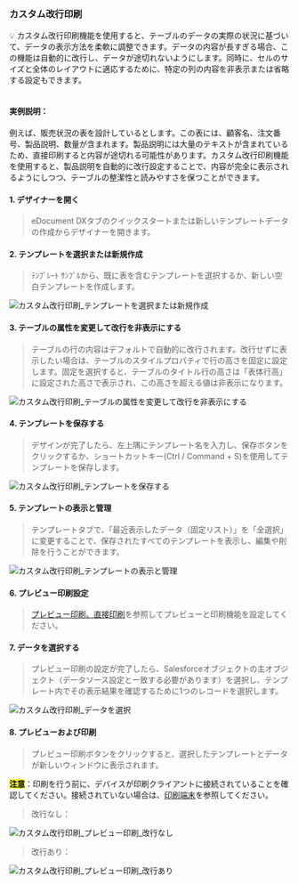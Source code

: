 <h5 id="start"></h5>

### カスタム改行印刷

<aside>
💡 カスタム改行印刷機能を使用すると、テーブルのデータの実際の状況に基づいて、データの表示方法を柔軟に調整できます。データの内容が長すぎる場合、この機能は自動的に改行し、データが途切れないようにします。同時に、セルのサイズと全体のレイアウトに適応するために、特定の列の内容を非表示または省略する設定もできます。
</aside>
<br>

#### **実例説明：**
例えば、販売状況の表を設計しているとします。この表には、顧客名、注文番号、製品説明、数量が含まれます。製品説明には大量のテキストが含まれているため、直接印刷すると内容が途切れる可能性があります。カスタム改行印刷機能を使用すると、製品説明を自動的に改行設定することで、内容が完全に表示されるようにしつつ、テーブルの整潔性と読みやすさを保つことができます。

#### **1. デザイナーを開く**

> eDocument DXタブのクイックスタートまたは新しいテンプレートデータの作成からデザイナーを開きます。

#### **2. テンプレートを選択または新規作成**

> ﾃﾝﾌﾟﾚｰﾄ ｻﾝﾌﾟﾙから、既に表を含むテンプレートを選択するか、新しい空白テンプレートを作成します。

![カスタム改行印刷_テンプレートを選択または新規作成](../_images/jp/カスタム改行印刷_テンプレートを選択または新規作成.gif)

#### **3. テーブルの属性を変更して改行を非表示にする**

> テーブルの行の内容はデフォルトで自動的に改行されます。改行せずに表示したい場合は、テーブルのスタイルプロパティで行の高さを固定に設定します。固定を選択すると、テーブルのタイトル行の高さは「表体行高」に設定された高さで表示され、この高さを超える値は非表示になります。

![カスタム改行印刷_テーブルの属性を変更して改行を非表示にする](../_images/jp/カスタム改行印刷_テーブルの属性を変更して改行を非表示にする.gif)

#### **4. テンプレートを保存する**

> デザインが完了したら、左上隅にテンプレート名を入力し、保存ボタンをクリックするか、ショートカットキー(Ctrl / Command + S)を使用してテンプレートを保存します。

![カスタム改行印刷_テンプレートを保存する](../_images/jp/カスタム改行印刷_テンプレートを保存する.gif)

#### **5. テンプレートの表示と管理**

> テンプレートタブで、「最近表示したデータ（固定リスト）」を「全選択」に変更することで、保存されたすべてのテンプレートを表示し、編集や削除を行うことができます。

![カスタム改行印刷_テンプレートの表示と管理](../_images/jp/カスタム改行印刷_テンプレートの表示と管理.gif)

#### **6. プレビュー印刷設定**

> [プレビュー印刷、直接印刷](ad-print.md#adprint-step1)を参照してプレビューと印刷機能を設定してください。

#### **7. データを選択する**

> プレビュー印刷の設定が完了したら、Salesforceオブジェクトの主オブジェクト（データソース設定と一致する必要があります）を選択し、テンプレート内でその表示結果を確認するために1つのレコードを選択します。

![カスタム改行印刷_データを選択](../_images/jp/カスタム改行印刷_データを選択.gif)

#### **8. プレビューおよび印刷**

> プレビュー印刷ボタンをクリックすると、選択したテンプレートとデータが新しいウィンドウに表示されます。<br/>

<mark>**注意**</mark>：印刷を行う前に、デバイスが印刷クライアントに接続されていることを確認してください。接続されていない場合は、[印刷端末](download.md)を参照してください。

> 改行なし：
 
![カスタム改行印刷_プレビュー印刷_改行なし](../_images/jp/カスタム改行印刷_プレビュー印刷_改行なし.gif)

> 改行あり：

![カスタム改行印刷_プレビュー印刷_改行あり](../_images/jp/カスタム改行印刷_プレビュー印刷_改行あり.gif)